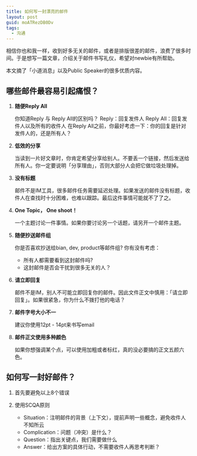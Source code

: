 ```yaml
---
title: 如何写一封漂亮的邮件
layout: post
guid: moATRezDB0Dv
tags:
  - 沟通
---
```


相信你也和我一样，收到好多无关的邮件，或者是排版很差的邮件，浪费了很多时间。于是想写一篇文章，介绍关于邮件书写礼仪，希望对newbie有所帮助。

本文摘了「小道消息」以及Public Speaker的很多优质内容。

## 哪些邮件最容易引起痛恨？

1. **随便Reply All**

	你知道Reply 与 Reply All的区别吗？
	Reply：回复发件人
	Reply All：回复发件人以及所有的收件人
	在Reply All之前，你最好考虑一下：你的回复是针对发件人的，还是所有人？

2. **低效的分享**  

	当读到一片好文章时，你肯定希望分享给别人。不要丢一个链接，然后发送给所有人。你一定要说明「分享理由」，否则大部分人会把它做垃圾处理掉。

3. **没有标题**   

	邮件不是IM工具，很多邮件任务需要延迟处理。如果发送的邮件没有标题，收件人在查找时十分困难，也难以跟踪。最后这件事情可能就不了了之。

4. **One Topic， One shoot！**  

	一个主题讨论一件事情。如果你要讨论另一个话题，请另开一个邮件主题。

5. **随便抄送邮件组**  

	你是否喜欢抄送给bian, dev, product等邮件组? 你有没有考虑：
	
	* 所有人都需要看到这封邮件吗?
	* 这封邮件是否会干扰到很多无关的人？

6. **请立即回复**  

	邮件不是IM，别人不可能立即回复你的邮件。因此文件正文中慎用：「请立即回复」。如果很紧急，你为什么不拨打他的电话？

7. **邮件字号大小不一**  

	建议你使用12pt - 14pt来书写email

8. **邮件正文使用多种颜色**  

	如果你想强调某个点，可以使用加粗或者标红，真的没必要搞的正文五颜六色。

##  如何写一封好邮件？

1. 首先要避免以上8个错误

2. 使用SCQA原则

	* Situation：注明邮件的背景（上下文），提前声明一些概念，避免收件人不知所云
	* Complication：问题（冲突）是什么？
	* Question：指出关键点，我们需要做什么
	* Answer：给出方案的具体行动，不需要收件人再思考判断？